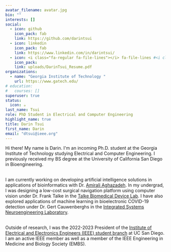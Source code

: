 ```yaml
---
avatar_filename: avatar.jpg
bio: ""
interests: []
social:
  - icon: github
    icon_pack: fab
    link: https://github.com/darintsui
  - icon: linkedin
    icon_pack: fab
    link: https://www.linkedin.com/in/darintsui/
  - icon: <i class="fa-regular fa-file-lines"></i> fa-file-lines #<i class="fa fa-camera-retro"></i> fa-camera-retro <i class="fa-light fa-file-user"></i> fa-file-user
    icon_pack: 
    link: uploads/DarinTsui_Resume.pdf
organizations:
  - name: "Georgia Institute of Technology "
    url: https://www.gatech.edu/
# education:
#   courses: []
superuser: true
status:
  icon: ☕️
last_name: Tsui
role: PhD Student in Electrical and Computer Engineering
highlight_name: true
title: Darin Tsui
first_name: Darin
email: "dtsui@ieee.org"
---
```


Hi there! My name is Darin. I'm an incoming Ph.D. student at the Georgia Institute of Technology studying Electrical and Computer Engineering. I previously received my BS degree at the University of California San Diego in Bioengineering. <br><br>

I am currently working on developing artificial intelligence solutions in applications of bioinformatics with Dr. <a href="https://amirmohan.github.io/">Amirali Aghazadeh</a>. In my undergrad, I was designing a low-cost surgical navigation platform using computer vision under Dr. Frank Talke in the <a href="https://www.talkelab.ucsd.edu/">Talke Biomedical Device Lab</a>. I have also explored applications of machine learning in bioelectronic COVID-19 detection under Dr. Gert Cauwenberghs
in the <a href="https://isn.ucsd.edu/index.php">Integrated Systems Neuroengineering Laboratory</a>. <br><br>

Outside of research, I was the 2022-2023 President of the <a href="https://ieeeucsd.org/">Institute of Electrical and Electronics Engineers 
(IEEE) student branch</a> at UC San Diego. I am an active IEEE member as well as a member of the IEEE Engineering in Medicine and Biology Society (EMBS). 
<!-- {style="text-align: justify;"} -->
